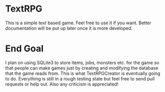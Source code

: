 TextRPG
=======

This is a simple text based game. Feel free to use it if you want. Better documentation will be put up later once it is more developed.

End Goal
=======

I plan on using SQLite3 to store items, jobs, monsters etc. for the game so that people can make games just by creating and modifying the database that the game reads from. This is what TextRPGCreator is eventually going to do. Everything is still in a rough testing state but feel free to send pull requests or help out. Also any criticism is appreciated!
